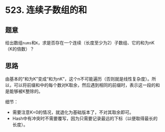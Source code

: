 # 523. 连续子数组的和

## 题意

给出数组`nums`和`K`，求是否存在一个连续（长度至少为2）子数组、它的和为nK（K的倍数）？

## 思路

由基本的“和为K”变成“和为nK”，这个n不可能遍历（否则就是线性复杂度）。所以，可以将前缀和中的每个数对K取余，然后遇到相同的前缀时，表示这一段的和是能够被K整除的。

细节：

- 需要注意K=0的情况，就退化为基础版本了，不对其取余即可。
- Hash中有冲突时不需要覆写，因为只需要记录最远的下标（以便取得最长的长度）。
